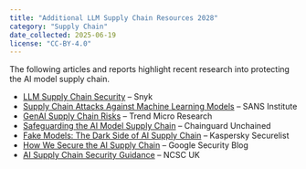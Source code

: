 ```yaml
---
title: "Additional LLM Supply Chain Resources 2028"
category: "Supply Chain"
date_collected: 2025-06-19
license: "CC-BY-4.0"
---
```


The following articles and reports highlight recent research into protecting the AI model supply chain.

- [LLM Supply Chain Security](https://snyk.io/blog/llm-supply-chain-security/) – Snyk
- [Supply Chain Attacks Against Machine Learning Models](https://www.sans.org/blog/supply-chain-attacks-against-machine-learning-models/) – SANS Institute
- [GenAI Supply Chain Risks](https://www.trendmicro.com/en_us/research/24/f/gen-ai-supply-chain.html) – Trend Micro Research
- [Safeguarding the AI Model Supply Chain](https://www.chainguard.dev/unchained/safeguarding-ai-model-supply-chain) – Chainguard Unchained
- [Fake Models: The Dark Side of AI Supply Chain](https://securelist.com/fake-models-dark-side-of-ai-supply-chain/110371/) – Kaspersky Securelist
- [How We Secure the AI Supply Chain](https://security.googleblog.com/2024/10/how-we-secure-ai-supply-chain.html) – Google Security Blog
- [AI Supply Chain Security Guidance](https://www.ncsc.gov.uk/collection/ai-supply-chain-security-guidance) – NCSC UK
